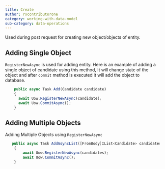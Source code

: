 ```yaml
---
title: Create
author: rxcontributorone
category: working-with-data-model
sub-category: data-operations 
---
```


Used during post request for creating new object/objects of entity.

## Adding Single Object
`RegisterNewAsync` is used for adding entity. Here is an example of adding a single object of candidate using this method, It will change state of the object and after `commit` method is executed it will add the object to database. 

```js
    public async Task Add(Candidate candidate)
    {
      await Uow.RegisterNewAsync(candidate);
      await Uow.CommitAsync();      
    }
```

## Adding Multiple Objects
Adding Multiple Objects using `RegisterNewAsync`

```js
   public async Task AddAsyncList([FromBody]IList<Candidate> candidates)
    {
        await Uow.RegisterNewAsync(candidates);
        await Uow.CommitAsync();
    }
```
